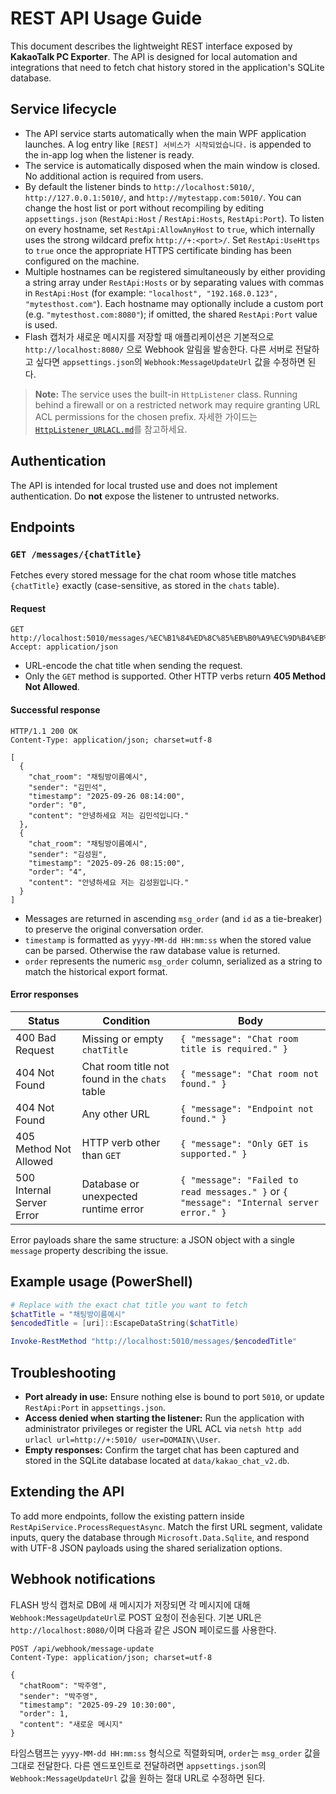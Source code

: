 # REST API Usage Guide

This document describes the lightweight REST interface exposed by **KakaoTalk PC Exporter**. The API is designed for local automation and integrations that need to fetch chat history stored in the application's SQLite database.

## Service lifecycle

- The API service starts automatically when the main WPF application launches. A log entry like `[REST] 서비스가 시작되었습니다.` is appended to the in-app log when the listener is ready.
- The service is automatically disposed when the main window is closed. No additional action is required from users.
- By default the listener binds to `http://localhost:5010/`, `http://127.0.0.1:5010/`, and `http://mytestapp.com:5010/`. You can change the host list or port without recompiling by editing `appsettings.json` (`RestApi:Host` / `RestApi:Hosts`, `RestApi:Port`). To listen on every hostname, set `RestApi:AllowAnyHost` to `true`, which internally uses the strong wildcard prefix `http://+:<port>/`. Set `RestApi:UseHttps` to `true` once the appropriate HTTPS certificate binding has been configured on the machine.
- Multiple hostnames can be registered simultaneously by either providing a string array under `RestApi:Hosts` or by separating values with commas in `RestApi:Host` (for example: `"localhost", "192.168.0.123", "mytesthost.com"`). Each hostname may optionally include a custom port (e.g. `"mytesthost.com:8080"`); if omitted, the shared `RestApi:Port` value is used.
- Flash 캡처가 새로운 메시지를 저장할 때 애플리케이션은 기본적으로 `http://localhost:8080/` 으로 Webhook 알림을 발송한다. 다른 서버로 전달하고 싶다면 `appsettings.json`의 `Webhook:MessageUpdateUrl` 값을 수정하면 된다.

> **Note:** The service uses the built-in `HttpListener` class. Running behind a firewall or on a restricted network may require granting URL ACL permissions for the chosen prefix. 자세한 가이드는 [`HttpListener_URLACL.md`](HttpListener_URLACL.md)를 참고하세요.

## Authentication

The API is intended for local trusted use and does not implement authentication. Do **not** expose the listener to untrusted networks.

## Endpoints

### `GET /messages/{chatTitle}`

Fetches every stored message for the chat room whose title matches `{chatTitle}` exactly (case-sensitive, as stored in the `chats` table).

#### Request

```
GET http://localhost:5010/messages/%EC%B1%84%ED%8C%85%EB%B0%A9%EC%9D%B4%EB%A6%84%EC%98%88%EC%8B%9C
Accept: application/json
```

- URL-encode the chat title when sending the request.
- Only the `GET` method is supported. Other HTTP verbs return **405 Method Not Allowed**.

#### Successful response

```
HTTP/1.1 200 OK
Content-Type: application/json; charset=utf-8

[
  {
    "chat_room": "채팅방이름예시",
    "sender": "김민석",
    "timestamp": "2025-09-26 08:14:00",
    "order": "0",
    "content": "안녕하세요 저는 김민석입니다."
  },
  {
    "chat_room": "채팅방이름예시",
    "sender": "김성원",
    "timestamp": "2025-09-26 08:15:00",
    "order": "4",
    "content": "안녕하세요 저는 김성원입니다."
  }
]
```

- Messages are returned in ascending `msg_order` (and `id` as a tie-breaker) to preserve the original conversation order.
- `timestamp` is formatted as `yyyy-MM-dd HH:mm:ss` when the stored value can be parsed. Otherwise the raw database value is returned.
- `order` represents the numeric `msg_order` column, serialized as a string to match the historical export format.

#### Error responses

| Status | Condition | Body |
| ------ | --------- | ---- |
| 400 Bad Request | Missing or empty `chatTitle` | `{ "message": "Chat room title is required." }` |
| 404 Not Found | Chat room title not found in the `chats` table | `{ "message": "Chat room not found." }` |
| 404 Not Found | Any other URL | `{ "message": "Endpoint not found." }` |
| 405 Method Not Allowed | HTTP verb other than `GET` | `{ "message": "Only GET is supported." }` |
| 500 Internal Server Error | Database or unexpected runtime error | `{ "message": "Failed to read messages." }` or `{ "message": "Internal server error." }` |

Error payloads share the same structure: a JSON object with a single `message` property describing the issue.

## Example usage (PowerShell)

```powershell
# Replace with the exact chat title you want to fetch
$chatTitle = "채팅방이름예시"
$encodedTitle = [uri]::EscapeDataString($chatTitle)

Invoke-RestMethod "http://localhost:5010/messages/$encodedTitle"
```

## Troubleshooting

- **Port already in use:** Ensure nothing else is bound to port `5010`, or update `RestApi:Port` in `appsettings.json`.
- **Access denied when starting the listener:** Run the application with administrator privileges or register the URL ACL via `netsh http add urlacl url=http://+:5010/ user=DOMAIN\\User`.
- **Empty responses:** Confirm the target chat has been captured and stored in the SQLite database located at `data/kakao_chat_v2.db`.

## Extending the API

To add more endpoints, follow the existing pattern inside `RestApiService.ProcessRequestAsync`. Match the first URL segment, validate inputs, query the database through `Microsoft.Data.Sqlite`, and respond with UTF-8 JSON payloads using the shared serialization options.

## Webhook notifications

FLASH 방식 캡처로 DB에 새 메시지가 저장되면 각 메시지에 대해 `Webhook:MessageUpdateUrl`로 POST 요청이 전송된다. 기본 URL은 `http://localhost:8080/`이며 다음과 같은 JSON 페이로드를 사용한다.

```
POST /api/webhook/message-update
Content-Type: application/json; charset=utf-8

{
  "chatRoom": "박주영",
  "sender": "박주영",
  "timestamp": "2025-09-29 10:30:00",
  "order": 1,
  "content": "새로운 메시지"
}
```

타임스탬프는 `yyyy-MM-dd HH:mm:ss` 형식으로 직렬화되며, `order`는 `msg_order` 값을 그대로 전달한다. 다른 엔드포인트로 전달하려면 `appsettings.json`의 `Webhook:MessageUpdateUrl` 값을 원하는 절대 URL로 수정하면 된다.
